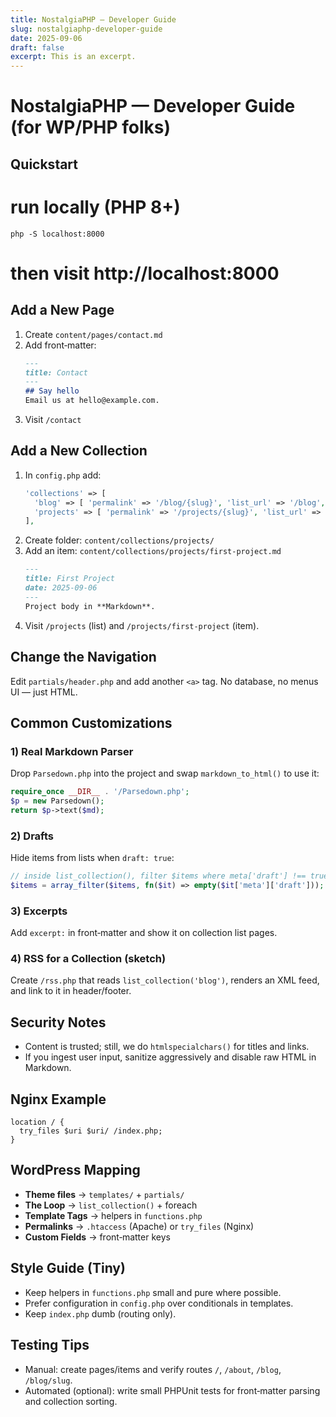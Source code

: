 ```yaml
---
title: NostalgiaPHP — Developer Guide
slug: nostalgiaphp-developer-guide
date: 2025-09-06
draft: false
excerpt: This is an excerpt.
---
```


# NostalgiaPHP — Developer Guide (for WP/PHP folks)

## Quickstart
# run locally (PHP 8+)
`php -S localhost:8000`
# then visit http://localhost:8000

## Add a New Page
1. Create `content/pages/contact.md`
2. Add front‑matter:
   ```md
   ---
   title: Contact
   ---
   ## Say hello
   Email us at hello@example.com.
   ```
3. Visit `/contact`

## Add a New Collection
1. In `config.php` add:
   ```php
   'collections' => [
     'blog' => [ 'permalink' => '/blog/{slug}', 'list_url' => '/blog', 'sort' => ['date','desc'] ],
     'projects' => [ 'permalink' => '/projects/{slug}', 'list_url' => '/projects', 'sort' => ['date','desc'] ],
   ],
   ```
2. Create folder: `content/collections/projects/`
3. Add an item: `content/collections/projects/first-project.md`
   ```md
   ---
   title: First Project
   date: 2025-09-06
   ---
   Project body in **Markdown**.
   ```
4. Visit `/projects` (list) and `/projects/first-project` (item).

## Change the Navigation
Edit `partials/header.php` and add another `<a>` tag. No database, no menus UI — just HTML.

## Common Customizations
### 1) Real Markdown Parser
Drop `Parsedown.php` into the project and swap `markdown_to_html()` to use it:
```php
require_once __DIR__ . '/Parsedown.php';
$p = new Parsedown();
return $p->text($md);
```

### 2) Drafts
Hide items from lists when `draft: true`:
```php
// inside list_collection(), filter $items where meta['draft'] !== true
$items = array_filter($items, fn($it) => empty($it['meta']['draft']));
```

### 3) Excerpts
Add `excerpt:` in front‑matter and show it on collection list pages.

### 4) RSS for a Collection (sketch)
Create `/rss.php` that reads `list_collection('blog')`, renders an XML feed, and link to it in header/footer.

## Security Notes
- Content is trusted; still, we do `htmlspecialchars()` for titles and links.
- If you ingest user input, sanitize aggressively and disable raw HTML in Markdown.

## Nginx Example
```
location / {
  try_files $uri $uri/ /index.php;
}
```

## WordPress Mapping
- **Theme files** → `templates/` + `partials/`
- **The Loop** → `list_collection()` + foreach
- **Template Tags** → helpers in `functions.php`
- **Permalinks** → `.htaccess` (Apache) or `try_files` (Nginx)
- **Custom Fields** → front‑matter keys

## Style Guide (Tiny)
- Keep helpers in `functions.php` small and pure where possible.
- Prefer configuration in `config.php` over conditionals in templates.
- Keep `index.php` dumb (routing only).

## Testing Tips
- Manual: create pages/items and verify routes `/`, `/about`, `/blog`, `/blog/slug`.
- Automated (optional): write small PHPUnit tests for front‑matter parsing and collection sorting.
